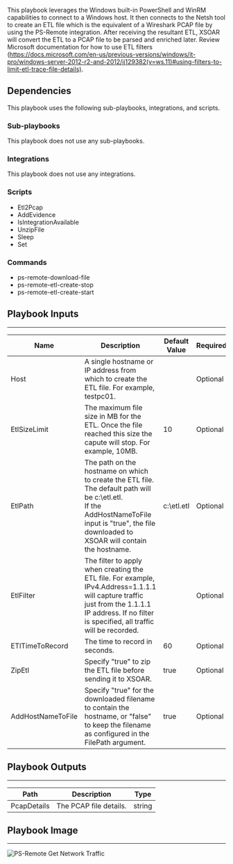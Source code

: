 This playbook leverages the Windows built-in PowerShell and WinRM capabilities to connect to a Windows host. It then connects to the Netsh tool to create an ETL file which is the equivalent of a Wireshark PCAP file by using the PS-Remote integration. After receiving the resultant ETL, XSOAR will convert the ETL to a PCAP file to be parsed and enriched later. Review Microsoft documentation for how to use ETL filters (https://docs.microsoft.com/en-us/previous-versions/windows/it-pro/windows-server-2012-r2-and-2012/jj129382(v=ws.11)#using-filters-to-limit-etl-trace-file-details).

## Dependencies
This playbook uses the following sub-playbooks, integrations, and scripts.

### Sub-playbooks
This playbook does not use any sub-playbooks.

### Integrations
This playbook does not use any integrations.

### Scripts
* Etl2Pcap
* AddEvidence
* IsIntegrationAvailable
* UnzipFile
* Sleep
* Set

### Commands
* ps-remote-download-file
* ps-remote-etl-create-stop
* ps-remote-etl-create-start

## Playbook Inputs
---

| **Name** | **Description** | **Default Value** | **Required** |
| --- | --- | --- | --- |
| Host | A single hostname or IP address from which to create the ETL file. For example, testpc01. |  | Optional |
| EtlSizeLimit | The maximum file size in MB for the ETL. Once the file reached this size the capute will stop. For example, 10MB. | 10 | Optional |
| EtlPath | The path on the hostname on which to create the ETL file. The default path will be c:\\etl.etl.<br/>If the AddHostNameToFile input is "true", the file downloaded to XSOAR will contain the hostname. | c:\etl.etl | Optional |
| EtlFilter | The filter to apply when creating the ETL file. For example, IPv4.Address=1.1.1.1 will capture traffic just from the 1.1.1.1 IP address. If no filter is specified, all traffic will be recorded. |  | Optional |
| ETlTimeToRecord | The time to record in seconds. | 60 | Optional |
| ZipEtl | Specify "true" to zip the ETL file before sending it to XSOAR. | true | Optional |
| AddHostNameToFile | Specify "true" for the downloaded filename to contain the hostname, or "false" to keep the filename as configured in the FilePath argument. | true | Optional |

## Playbook Outputs
---

| **Path** | **Description** | **Type** |
| --- | --- | --- |
| PcapDetails | The PCAP file details. | string |

## Playbook Image
---
![PS-Remote Get Network Traffic](../../doc_files/PS-Remote_Get_Network_Traffic.png)
